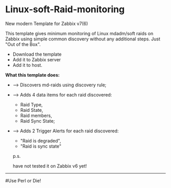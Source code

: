 # Linux-soft-Raid-monitoring
New modern Template for Zabbix v7(6)


This template gives minimum monitoring of Linux mdadm/soft raids on Zabbix using simple common discovery without any additional steps. 
Just "Out of the Box".

- Download the template
- Add it to Zabbix server
- Add it to host.


**What this template does:**

- --> Discovers md-raids using discovery rule;
- --> Adds 4 data items for each raid discovered:
  + Raid Type,
  + Raid State,
  + Raid members,
  + Raid Sync State;
- --> Adds 2 Trigger Alerts for each raid discovered:
  + "Raid is degraded",
  + "Raid is sync state"


  p.s.
  
  have not tested it on Zabbix v6 yet!

 
---
#Use Perl or Die!
